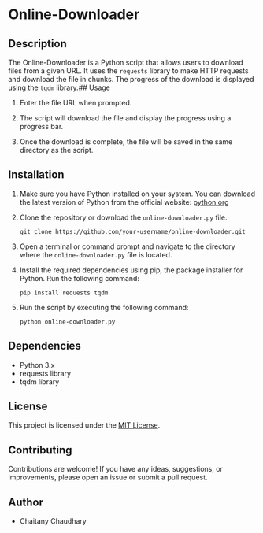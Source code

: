 # Online-Downloader

## Description

The Online-Downloader is a Python script that allows users to download files from a given URL. It uses the `requests` library to make HTTP requests and download the file in chunks. The progress of the download is displayed using the `tqdm` library.## Usage

1. Enter the file URL when prompted.

2. The script will download the file and display the progress using a progress bar.

3. Once the download is complete, the file will be saved in the same directory as the script.
## Installation
1. Make sure you have Python installed on your system. You can download the latest version of Python from the official website: [python.org](https://www.python.org/downloads/)

2. Clone the repository or download the `online-downloader.py` file.

   ```shell
   git clone https://github.com/your-username/online-downloader.git
   ```

3. Open a terminal or command prompt and navigate to the directory where the `online-downloader.py` file is located.

4. Install the required dependencies using pip, the package installer for Python. Run the following command:

   ```shell
   pip install requests tqdm
   ```

5. Run the script by executing the following command:

   ```shell
   python online-downloader.py
   ```
## Dependencies
- Python 3.x
- requests library
- tqdm library
## License

This project is licensed under the [MIT License](LICENSE).
## Contributing

Contributions are welcome! If you have any ideas, suggestions, or improvements, please open an issue or submit a pull request.

## Author

- Chaitany Chaudhary

